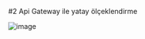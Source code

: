#2 Api Gateway ile yatay ölçeklendirme

![image](https://github.com/user-attachments/assets/0ec90ef6-4a04-4c93-acb1-4265dfe75d2b)
